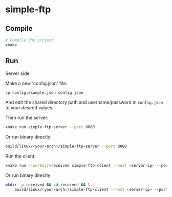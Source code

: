 # simple-ftp

## Compile

```bash
# Compile the project
xmake
```

## Run

Server side:

Make a new 'config.json' file:
```bash
cp config.example.json config.json

```

And edit the shared directory path and username/password in `config.json` to your desired values.

Then run the server:
```bash
xmake run simple-ftp-server --port 8080
```

Or run binary directly:
```bash
build/linux/<your-arch>/simple-ftp-server --port 8080
```

Run the client:
```bash
xmake run --workdir=received simple-ftp-client --host <server-ip> --port 8080
```

Or run binary directly:
```bash
mkdir -p received && cd received && \
    build/linux/<your-arch>/simple-ftp-client --host <server-ip> --port 8080
```